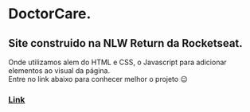 # DoctorCare.
<h2>Site construido na NLW Return da Rocketseat.</h2>
Onde utilizamos alem do HTML e CSS, o Javascript para adicionar elementos ao visual da página.<br> 
Entre no link abaixo para conhecer melhor o projeto 😉 <br>
 <h3><a href="https://andersonrs080.github.io/DoctorCare./" target="_blank">Link</a> </h3>
